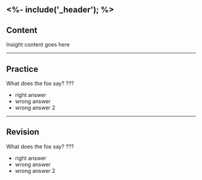 <%- include('_header'); %>
---
## Content

Insight content goes here

---
## Practice

What does the fox say?
???

* right answer
* wrong answer
* wrong answer 2

---
## Revision

What does the fox say?
???

* right answer
* wrong answer
* wrong answer 2
